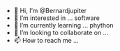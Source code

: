 - 👋 Hi, I’m @Bernardjupiter
- 👀 I’m interested in ... software
- 🌱 I’m currently learning ... phython
- 💞️ I’m looking to collaborate on ...
- 📫 How to reach me ...

<!---
Bernardjupiter/Bernardjupiter is a ✨ special ✨ repository because its `README.md` (this file) appears on your GitHub profile.
You can click the Preview link to take a look at your changes.
--->
